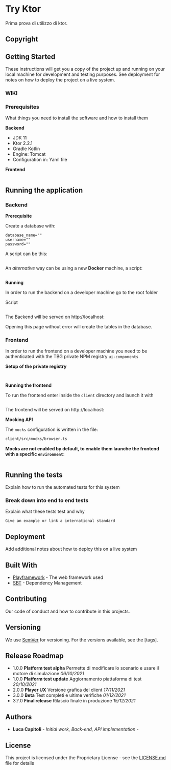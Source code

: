# Try Ktor

Prima prova di utilizzo di ktor.

## Copyright



## Getting Started

These instructions will get you a copy of the project up and running on your local machine for development and testing purposes.
See deployment for notes on how to deploy the project on a live system.

### WIKI



### Prerequisites

What things you need to install the software and how to install them

**Backend**

* JDK 11
* Ktor 2.2.1
* Gradle Kotlin 
* Engine: Tomcat
* Configuration in: Yaml file

**Frontend**
```
```


## Running the application

### Backend

**Prerequisite**

Create a database with:
```properties
database_name=""
username=""
password=""
```
A script can be this:
```properties
```

An _alternative_ way can be using a new **Docker** machine, a script:
```cmd

```


**Running**

In order to run the backend on a developer machine go to the root folder

Script
``` shell

```

The Backend will be served on  http://localhost:

Opening this page without error will create the tables in the database.


### Frontend

In order to run the frontend on a developer machine you need to be authenticated with the TBG private NPM registry `ui-components`

**Setup of the private registry**

```bash
```


```bash
```

**Running the frontend**

To run the frontend enter inside the `client` directory and launch it with

```bash
```

The frontend will be served on http://localhost:


**Mocking API**

The `mocks` configuration is written in the file:

```bash
client/src/mocks/browser.ts
```

**Mocks are not enabled by default, to enable them launche the frontend with a specific `environment`**:

```bash
```


## Running the tests

Explain how to run the automated tests for this system

### Break down into end to end tests

Explain what these tests test and why

```
Give an example or link a international standard
```


## Deployment

Add additional notes about how to deploy this on a live system

## Built With

* [Playframework](https://www.playframework.com/) - The web framework used
* [SBT](https://www.scala-sbt.org/) - Dependency Management

## Contributing

Our code of conduct and how to contribute in this projects.

## Versioning

We use [SemVer](http://semver.org/) for versioning. For the versions available, see the [tags].

## Release Roadmap
* 1.0.0 **Platform test alpha** Permette di modificare lo scenario e usare il motore di simulazione _06/10/2021_
* 1.0.0 **Platform test update** Aggiornamento piattaforma di test _20/10/2021_
* 2.0.0 **Player UX** Versione grafica del client _17/11/2021_
* 3.0.0 **Beta** Test completi e ultime verifiche _01/12/2021_
* 3.?.0 **Final release** Rilascio finale in produzione  _15/12/2021_

## Authors

* **Luca Capitoli** - *Initial work, Back-end, API implementation* -

## License

This project is licensed under the Proprietary License - see the [LICENSE.md](LICENSE.md) file for details

